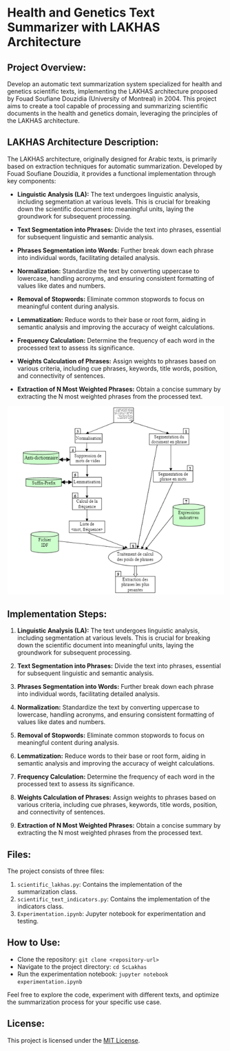 # Health and Genetics Text Summarizer with LAKHAS Architecture

## Project Overview:

Develop an automatic text summarization system specialized for health and genetics scientific texts, implementing the LAKHAS architecture proposed by Fouad Soufiane Douzidia (University of Montreal) in 2004. This project aims to create a tool capable of processing and summarizing scientific documents in the health and genetics domain, leveraging the principles of the LAKHAS architecture.

## LAKHAS Architecture Description:

The LAKHAS architecture, originally designed for Arabic texts, is primarily based on extraction techniques for automatic summarization. Developed by Fouad Soufiane Douzidia, it provides a functional implementation through key components:

- **Linguistic Analysis (LA):** The text undergoes linguistic analysis, including segmentation at various levels. This is crucial for breaking down the scientific document into meaningful units, laying the groundwork for subsequent processing.

- **Text Segmentation into Phrases:** Divide the text into phrases, essential for subsequent linguistic and semantic analysis.

- **Phrases Segmentation into Words:** Further break down each phrase into individual words, facilitating detailed analysis.

- **Normalization:** Standardize the text by converting uppercase to lowercase, handling acronyms, and ensuring consistent formatting of values like dates and numbers.

- **Removal of Stopwords:** Eliminate common stopwords to focus on meaningful content during analysis.

- **Lemmatization:** Reduce words to their base or root form, aiding in semantic analysis and improving the accuracy of weight calculations.

- **Frequency Calculation:** Determine the frequency of each word in the processed text to assess its significance.

- **Weights Calculation of Phrases:** Assign weights to phrases based on various criteria, including cue phrases, keywords, title words, position, and connectivity of sentences.

- **Extraction of N Most Weighted Phrases:** Obtain a concise summary by extracting the N most weighted phrases from the processed text.

<p align="center" width="100%"><img src="./LAKHAS.PNG"/></p>

## Implementation Steps:

1. **Linguistic Analysis (LA):** The text undergoes linguistic analysis, including segmentation at various levels. This is crucial for breaking down the scientific document into meaningful units, laying the groundwork for subsequent processing.

2. **Text Segmentation into Phrases:** Divide the text into phrases, essential for subsequent linguistic and semantic analysis.

3. **Phrases Segmentation into Words:** Further break down each phrase into individual words, facilitating detailed analysis.

4. **Normalization:** Standardize the text by converting uppercase to lowercase, handling acronyms, and ensuring consistent formatting of values like dates and numbers.

5. **Removal of Stopwords:** Eliminate common stopwords to focus on meaningful content during analysis.

6. **Lemmatization:** Reduce words to their base or root form, aiding in semantic analysis and improving the accuracy of weight calculations.

7. **Frequency Calculation:** Determine the frequency of each word in the processed text to assess its significance.

8. **Weights Calculation of Phrases:** Assign weights to phrases based on various criteria, including cue phrases, keywords, title words, position, and connectivity of sentences.

9. **Extraction of N Most Weighted Phrases:** Obtain a concise summary by extracting the N most weighted phrases from the processed text.

## Files:

The project consists of three files:
1. `scientific_lakhas.py`: Contains the implementation of the summarization class.
2. `scientific_text_indicators.py`: Contains the implementation of the indicators class.
3. `Experimentation.ipynb`: Jupyter notebook for experimentation and testing.

## How to Use:

- Clone the repository: `git clone <repository-url>`
- Navigate to the project directory: `cd ScLakhas`
- Run the experimentation notebook: `jupyter notebook experimentation.ipynb`

Feel free to explore the code, experiment with different texts, and optimize the summarization process for your specific use case.

## License:

This project is licensed under the [MIT License](./LICENSE).
